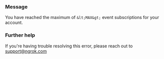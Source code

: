 
### Message
You have reached the maximum of `&lt;MAX&gt;` event subscriptions for your account.

### Further help
If you're having trouble resolving this error, please reach out to [support@ngrok.com](mailto:support@ngrok.com?subject=Help%20with%20ERR_NGROK_5131)

